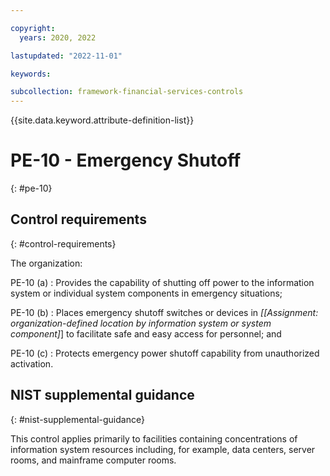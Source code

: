 ```yaml
---

copyright:
  years: 2020, 2022

lastupdated: "2022-11-01"

keywords:

subcollection: framework-financial-services-controls
---
```


{{site.data.keyword.attribute-definition-list}}

               
# PE-10 - Emergency Shutoff
{: #pe-10}

## Control requirements
{: #control-requirements}

The organization:

PE-10 (a)
    : Provides the capability of shutting off power to the information system or individual system components in emergency situations;

PE-10 (b)
    : Places emergency shutoff switches or devices in _[[Assignment: organization-defined location by information system or system component]_] to facilitate safe and easy access for personnel; and

PE-10 (c)
    : Protects emergency power shutoff capability from unauthorized activation.

## NIST supplemental guidance
{: #nist-supplemental-guidance}

This control applies primarily to facilities containing concentrations of information system resources including, for example, data centers, server rooms, and mainframe computer rooms.






